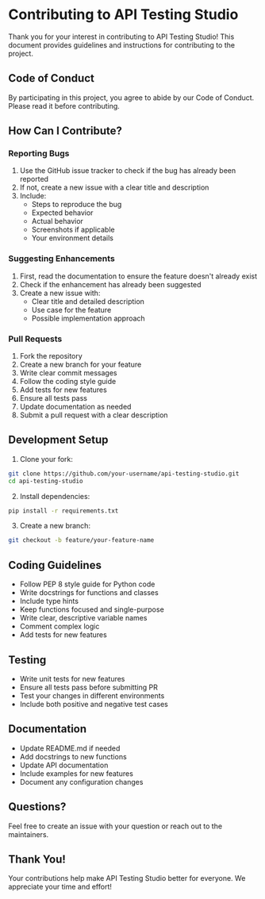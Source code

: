 # Contributing to API Testing Studio

Thank you for your interest in contributing to API Testing Studio! This document provides guidelines and instructions for contributing to the project.

## Code of Conduct

By participating in this project, you agree to abide by our Code of Conduct. Please read it before contributing.

## How Can I Contribute?

### Reporting Bugs

1. Use the GitHub issue tracker to check if the bug has already been reported
2. If not, create a new issue with a clear title and description
3. Include:
   - Steps to reproduce the bug
   - Expected behavior
   - Actual behavior
   - Screenshots if applicable
   - Your environment details

### Suggesting Enhancements

1. First, read the documentation to ensure the feature doesn't already exist
2. Check if the enhancement has already been suggested
3. Create a new issue with:
   - Clear title and detailed description
   - Use case for the feature
   - Possible implementation approach

### Pull Requests

1. Fork the repository
2. Create a new branch for your feature
3. Write clear commit messages
4. Follow the coding style guide
5. Add tests for new features
6. Ensure all tests pass
7. Update documentation as needed
8. Submit a pull request with a clear description

## Development Setup

1. Clone your fork:
```bash
git clone https://github.com/your-username/api-testing-studio.git
cd api-testing-studio
```

2. Install dependencies:
```bash
pip install -r requirements.txt
```

3. Create a new branch:
```bash
git checkout -b feature/your-feature-name
```

## Coding Guidelines

- Follow PEP 8 style guide for Python code
- Write docstrings for functions and classes
- Include type hints
- Keep functions focused and single-purpose
- Write clear, descriptive variable names
- Comment complex logic
- Add tests for new features

## Testing

- Write unit tests for new features
- Ensure all tests pass before submitting PR
- Test your changes in different environments
- Include both positive and negative test cases

## Documentation

- Update README.md if needed
- Add docstrings to new functions
- Update API documentation
- Include examples for new features
- Document any configuration changes

## Questions?

Feel free to create an issue with your question or reach out to the maintainers.

## Thank You!

Your contributions help make API Testing Studio better for everyone. We appreciate your time and effort!
